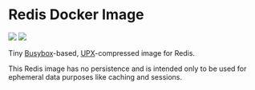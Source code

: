 # Redis Docker Image

[![](https://images.microbadger.com/badges/image/nevstokes/redis.svg)](https://microbadger.com/images/nevstokes/redis "Get your own image badge on microbadger.com") [![](https://images.microbadger.com/badges/commit/nevstokes/redis.svg)](https://microbadger.com/images/nevstokes/redis "Get your own commit badge on microbadger.com")

Tiny [Busybox](https://www.busybox.net)-based, [UPX](https://upx.github.io)-compressed image for Redis.

This Redis image has no persistence and is intended only to be used for ephemeral data purposes like caching and sessions.
